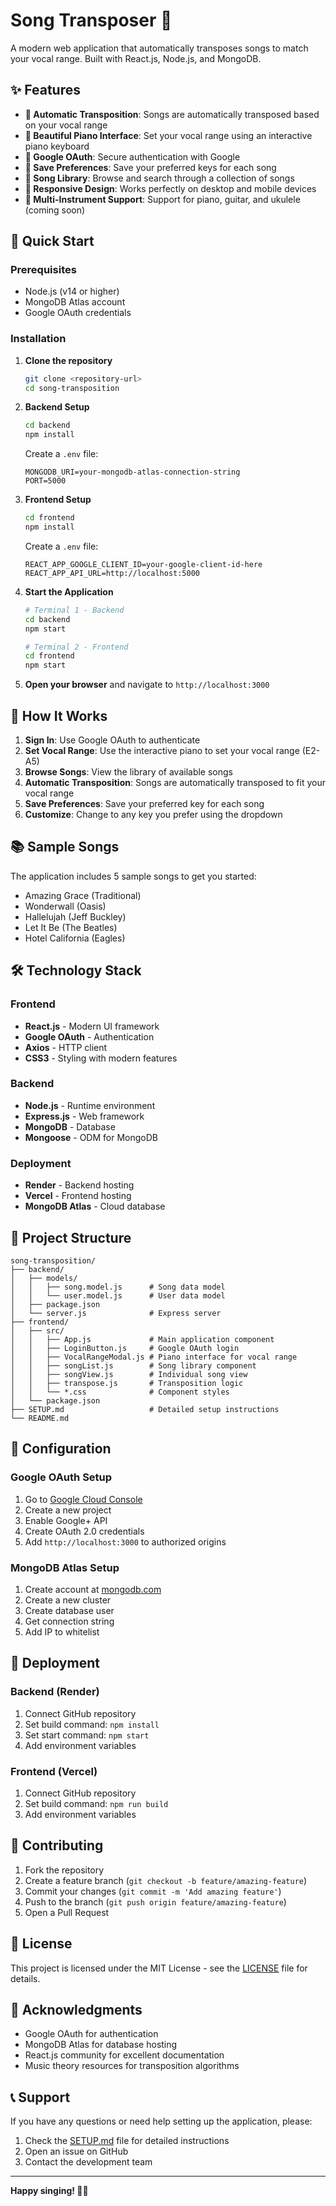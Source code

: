 # Song Transposer 🎵

A modern web application that automatically transposes songs to match your vocal range. Built with React.js, Node.js, and MongoDB.

## ✨ Features

- **🎤 Automatic Transposition**: Songs are automatically transposed based on your vocal range
- **🎹 Beautiful Piano Interface**: Set your vocal range using an interactive piano keyboard
- **🔐 Google OAuth**: Secure authentication with Google
- **💾 Save Preferences**: Save your preferred keys for each song
- **🎵 Song Library**: Browse and search through a collection of songs
- **📱 Responsive Design**: Works perfectly on desktop and mobile devices
- **🎸 Multi-Instrument Support**: Support for piano, guitar, and ukulele (coming soon)

## 🚀 Quick Start

### Prerequisites
- Node.js (v14 or higher)
- MongoDB Atlas account
- Google OAuth credentials

### Installation

1. **Clone the repository**
   ```bash
   git clone <repository-url>
   cd song-transposition
   ```

2. **Backend Setup**
   ```bash
   cd backend
   npm install
   ```
   
   Create a `.env` file:
   ```
   MONGODB_URI=your-mongodb-atlas-connection-string
   PORT=5000
   ```

3. **Frontend Setup**
   ```bash
   cd frontend
   npm install
   ```
   
   Create a `.env` file:
   ```
   REACT_APP_GOOGLE_CLIENT_ID=your-google-client-id-here
   REACT_APP_API_URL=http://localhost:5000
   ```

4. **Start the Application**
   ```bash
   # Terminal 1 - Backend
   cd backend
   npm start
   
   # Terminal 2 - Frontend
   cd frontend
   npm start
   ```

5. **Open your browser** and navigate to `http://localhost:3000`

## 🎯 How It Works

1. **Sign In**: Use Google OAuth to authenticate
2. **Set Vocal Range**: Use the interactive piano to set your vocal range (E2-A5)
3. **Browse Songs**: View the library of available songs
4. **Automatic Transposition**: Songs are automatically transposed to fit your vocal range
5. **Save Preferences**: Save your preferred key for each song
6. **Customize**: Change to any key you prefer using the dropdown

## 📚 Sample Songs

The application includes 5 sample songs to get you started:
- Amazing Grace (Traditional)
- Wonderwall (Oasis)
- Hallelujah (Jeff Buckley)
- Let It Be (The Beatles)
- Hotel California (Eagles)

## 🛠️ Technology Stack

### Frontend
- **React.js** - Modern UI framework
- **Google OAuth** - Authentication
- **Axios** - HTTP client
- **CSS3** - Styling with modern features

### Backend
- **Node.js** - Runtime environment
- **Express.js** - Web framework
- **MongoDB** - Database
- **Mongoose** - ODM for MongoDB

### Deployment
- **Render** - Backend hosting
- **Vercel** - Frontend hosting
- **MongoDB Atlas** - Cloud database

## 📁 Project Structure

```
song-transposition/
├── backend/
│   ├── models/
│   │   ├── song.model.js      # Song data model
│   │   └── user.model.js      # User data model
│   ├── package.json
│   └── server.js              # Express server
├── frontend/
│   ├── src/
│   │   ├── App.js             # Main application component
│   │   ├── LoginButton.js     # Google OAuth login
│   │   ├── VocalRangeModal.js # Piano interface for vocal range
│   │   ├── songList.js        # Song library component
│   │   ├── songView.js        # Individual song view
│   │   ├── transpose.js       # Transposition logic
│   │   └── *.css              # Component styles
│   └── package.json
├── SETUP.md                   # Detailed setup instructions
└── README.md
```

## 🔧 Configuration

### Google OAuth Setup
1. Go to [Google Cloud Console](https://console.cloud.google.com/)
2. Create a new project
3. Enable Google+ API
4. Create OAuth 2.0 credentials
5. Add `http://localhost:3000` to authorized origins

### MongoDB Atlas Setup
1. Create account at [mongodb.com](https://mongodb.com)
2. Create a new cluster
3. Create database user
4. Get connection string
5. Add IP to whitelist

## 🚀 Deployment

### Backend (Render)
1. Connect GitHub repository
2. Set build command: `npm install`
3. Set start command: `npm start`
4. Add environment variables

### Frontend (Vercel)
1. Connect GitHub repository
2. Set build command: `npm run build`
3. Add environment variables

## 🤝 Contributing

1. Fork the repository
2. Create a feature branch (`git checkout -b feature/amazing-feature`)
3. Commit your changes (`git commit -m 'Add amazing feature'`)
4. Push to the branch (`git push origin feature/amazing-feature`)
5. Open a Pull Request

## 📝 License

This project is licensed under the MIT License - see the [LICENSE](LICENSE) file for details.

## 🙏 Acknowledgments

- Google OAuth for authentication
- MongoDB Atlas for database hosting
- React.js community for excellent documentation
- Music theory resources for transposition algorithms

## 📞 Support

If you have any questions or need help setting up the application, please:
1. Check the [SETUP.md](SETUP.md) file for detailed instructions
2. Open an issue on GitHub
3. Contact the development team

---

**Happy singing! 🎤✨**
